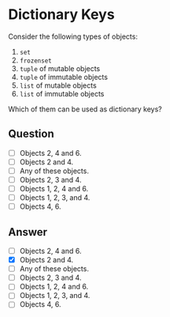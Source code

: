 # Dictionary Keys

Consider the following types of objects:

1. `set`
2. `frozenset`
3. `tuple` of mutable objects
4. `tuple` of immutable objects
5. `list` of mutable objects
6. `list` of immutable objects

Which of them can be used as dictionary keys?

## Question

- [ ] Objects 2, 4 and 6.
- [ ] Objects 2 and 4.
- [ ] Any of these objects.
- [ ] Objects 2, 3 and 4.
- [ ] Objects 1, 2, 4 and 6.
- [ ] Objects 1, 2, 3, and 4.
- [ ] Objects 4, 6.

## Answer

- [ ] Objects 2, 4 and 6.
- [x] Objects 2 and 4.
- [ ] Any of these objects.
- [ ] Objects 2, 3 and 4.
- [ ] Objects 1, 2, 4 and 6.
- [ ] Objects 1, 2, 3, and 4.
- [ ] Objects 4, 6.
